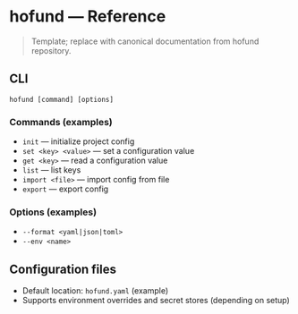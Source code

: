 # hofund — Reference

> Template; replace with canonical documentation from hofund repository.

## CLI

```text
hofund [command] [options]
```

### Commands (examples)
- `init` — initialize project config
- `set <key> <value>` — set a configuration value
- `get <key>` — read a configuration value
- `list` — list keys
- `import <file>` — import config from file
- `export` — export config

### Options (examples)
- `--format <yaml|json|toml>`
- `--env <name>`

## Configuration files

- Default location: `hofund.yaml` (example)
- Supports environment overrides and secret stores (depending on setup)
